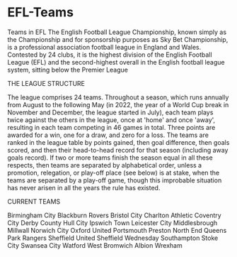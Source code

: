 # EFL-Teams
Teams in EFL
The English Football League Championship, known simply as the Championship and for sponsorship purposes as Sky Bet Championship, is a professional association football league in England and Wales. Contested by 24 clubs, it is the highest division of the English Football League (EFL) and the second-highest overall in the English football league system, sitting below the Premier League

THE LEAGUE STRUCTURE

The league comprises 24 teams. Throughout a season, which runs annually from August to the following May (in 2022, the year of a World Cup break in November and December, the league started in July), each team plays twice against the others in the league, once at 'home' and once 'away', resulting in each team competing in 46 games in total. Three points are awarded for a win, one for a draw, and zero for a loss. The teams are ranked in the league table by points gained, then goal difference, then goals scored, and then their head-to-head record for that season (including away goals record). If two or more teams finish the season equal in all these respects, then teams are separated by alphabetical order, unless a promotion, relegation, or play-off place (see below) is at stake, when the teams are separated by a play-off game, though this improbable situation has never arisen in all the years the rule has existed.

CURRENT TEAMS

Birmingham City
Blackburn Rovers
Bristol City
Charlton Athletic
Coventry City
Derby County
Hull City
Ipswich Town
Leicester City
Middlesbrough
Millwall
Norwich City
Oxford United
Portsmouth
Preston North End
Queens Park Rangers
Sheffield United
Sheffield Wednesday
Southampton
Stoke City
Swansea City
Watford
West Bromwich Albion
Wrexham
